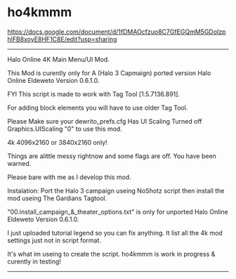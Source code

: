 # ho4kmmm

https://docs.google.com/document/d/1fDMAOcfzuo8C7GfEGQmM5GDoIzphlFB8xoyE8HF1C8E/edit?usp=sharing

_________________________________________________________________________________________________________________________

Halo Online 4K Main Menu/UI Mod.

This Mod is curently only for A (Halo 3 Capmaign) ported version Halo Online Eldeweto Version 0.6.1.0.

FYI This script is made to work with Tag Tool [1.5.7136.891].

For adding block elements you will have to use older Tag Tool.

Please Make sure your dewrito_prefs.cfg Has UI Scaling Turned off Graphics.UIScaling "0" to use this mod.

4k 4096x2160 or 3840x2160 only!

Things are alittle messy rightnow and some flags are off. You have been warned.

Please bare with me as I develop this mod.

Instalation: Port the Halo 3 campaign useing NoShotz script then install the mod useing The Gardians Tagtool.

"00.install_campaign_&_theater_options.txt" is only for unported Halo Online Eldeweto Version 0.6.1.0.

I just uploaded tutorial legend so you can fix anything. It list all the 4k mod settings just not in script format.

It's what im useing to create the script. ho4kmmm is work in progress & curently in testing!
__________________________________________________________________________________________________________________________
